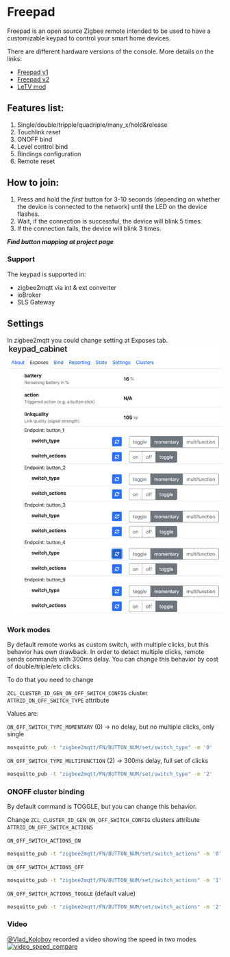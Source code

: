 # Freepad

Freepad is an open source Zigbee remote intended to be used to have a customizable keypad to control your smart home devices.  

There are different hardware versions of the console.
More details on the links:
* [Freepad v1](https://github.com/diyruz/freepad/README_FREEPAD_v1.md)
* [Freepad v2](https://github.com/diyruz/freepad/README_FREEPAD_v2.md)
* [LeTV mod](https://github.com/diyruz/freepad/README_FREEPAD_LETV.md)

## Features list:
1. Single/double/tripple/quadriple/many_x/hold&release
2. Touchlink reset
3. ONOFF bind
4. Level control bind
5. Bindings configuration
6. Remote reset

## How to join:
1. Press and hold the *first* button for 3-10 seconds (depending on whether the device is connected to the network) until the LED on the device flashes.
2. Wait, if the connection is successful, the device will blink 5 times.
3. If the connection fails, the device will blink 3 times.

***Find button mapping at project page***

### Support
The keypad is supported in:
* zigbee2mqtt via int & ext converter
* ioBroker
* SLS Gateway

## Settings
In zigbee2mqtt you could change setting at Exposes tab.
![](./images/z2m_exposes.png)

### Work modes
By default remote works as custom switch, with multiple clicks, but this behavior has own drawback.
In order to detect multiple clicks, remote sends commands with 300ms delay.
You can change this behavior by cost of double/triple/etc clicks.

To do that you need to change

`ZCL_CLUSTER_ID_GEN_ON_OFF_SWITCH_CONFIG` cluster `ATTRID_ON_OFF_SWITCH_TYPE` attribute

Values are:

`ON_OFF_SWITCH_TYPE_MOMENTARY` (0) -> no delay, but no multiple clicks, only single

```bash
mosquitto_pub -t "zigbee2mqtt/FN/BUTTON_NUM/set/switch_type" -m '0'
```

`ON_OFF_SWITCH_TYPE_MULTIFUNCTION` (2) -> 300ms delay, full set of clicks

```bash
mosquitto_pub -t "zigbee2mqtt/FN/BUTTON_NUM/set/switch_type" -m '2'
```


### ONOFF cluster binding
By default command is TOGGLE, but you can change this behavior.

Change `ZCL_CLUSTER_ID_GEN_ON_OFF_SWITCH_CONFIG` clusters attribute `ATTRID_ON_OFF_SWITCH_ACTIONS`

`ON_OFF_SWITCH_ACTIONS_ON`

```bash
mosquitto_pub -t "zigbee2mqtt/FN/BUTTON_NUM/set/switch_actions" -m '0'
```

`ON_OFF_SWITCH_ACTIONS_OFF`

```bash
mosquitto_pub -t "zigbee2mqtt/FN/BUTTON_NUM/set/switch_actions" -m '1'
```

`ON_OFF_SWITCH_ACTIONS_TOGGLE` (default value)

```bash
mosquitto_pub -t "zigbee2mqtt/FN/BUTTON_NUM/set/switch_actions" -m '2'
```

### Video
[@Vlad_Kolobov](http://t.me/@MoNo320) recorded a video showing the speed in two modes
[![video_speed_compare](https://img.youtube.com/vi/XvhNs9Tn12M/0.jpg)](https://www.youtube.com/watch?v=XvhNs9Tn12M)
